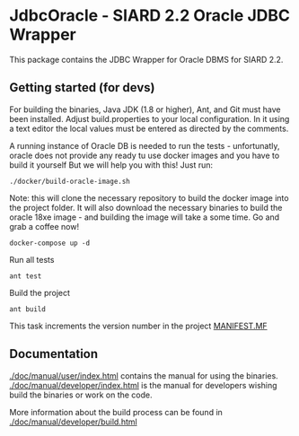 # JdbcOracle - SIARD 2.2 Oracle JDBC Wrapper

This package contains the JDBC Wrapper for Oracle DBMS for SIARD 2.2.


## Getting started (for devs)
For building the binaries, Java JDK (1.8 or higher), Ant, and Git must
have been installed. Adjust build.properties to your local configuration. In it using a text editor the local values must be
entered as directed by the comments.

A running instance of Oracle DB is needed to run the tests - unfortunatly, oracle does not provide any ready tu use docker images and you have to build it yourself
But we will help you with this! Just run:

```shell
./docker/build-oracle-image.sh
```

Note: this will clone the necessary repository to build the docker image into the project folder. It will also download the necessary binaries to build the oracle 18xe image - and building the image will take a some time. Go and grab a coffee now!

```shell
docker-compose up -d
```

Run all tests

```shell
ant test
```

Build the project

```shell
ant build
```

This task increments the version number in the project [MANIFEST.MF](./src/META-INF/MANIFEST.MF)


## Documentation
[./doc/manual/user/index.html](./doc/manual/user/index.html) contains the manual for using the binaries.
[./doc/manual/developer/index.html](./doc/manual/user/index.html) is the manual for developers wishing
build the binaries or work on the code.

More information about the build process can be found in
[./doc/manual/developer/build.html](./doc/manual/developer/build.html)